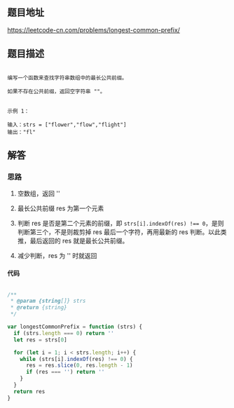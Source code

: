 ## 题目地址

https://leetcode-cn.com/problems/longest-common-prefix/

## 题目描述

```

编写一个函数来查找字符串数组中的最长公共前缀。

如果不存在公共前缀，返回空字符串 ""。


示例 1：

输入：strs = ["flower","flow","flight"]
输出："fl"

```

## 解答

### 思路

1. 空数组，返回 ''

2. 最长公共前缀 res 为第一个元素

3. 判断 res 是否是第二个元素的前缀，即 `strs[i].indexOf(res) !== 0`，是则判断第三个，不是则裁剪掉 res 最后一个字符，再用最新的 res 判断。以此类推，最后返回的 res 就是最长公共前缀。

4. 减少判断，res 为 '' 时就返回

 #### 代码

```js

/**
 * @param {string[]} strs
 * @return {string}
 */

var longestCommonPrefix = function (strs) {
  if (strs.length === 0) return ''
  let res = strs[0]

  for (let i = 1; i < strs.length; i++) {
    while (strs[i].indexOf(res) !== 0) {
      res = res.slice(0, res.length - 1)
      if (res === '') return ''
    }
  }
  return res
}

```